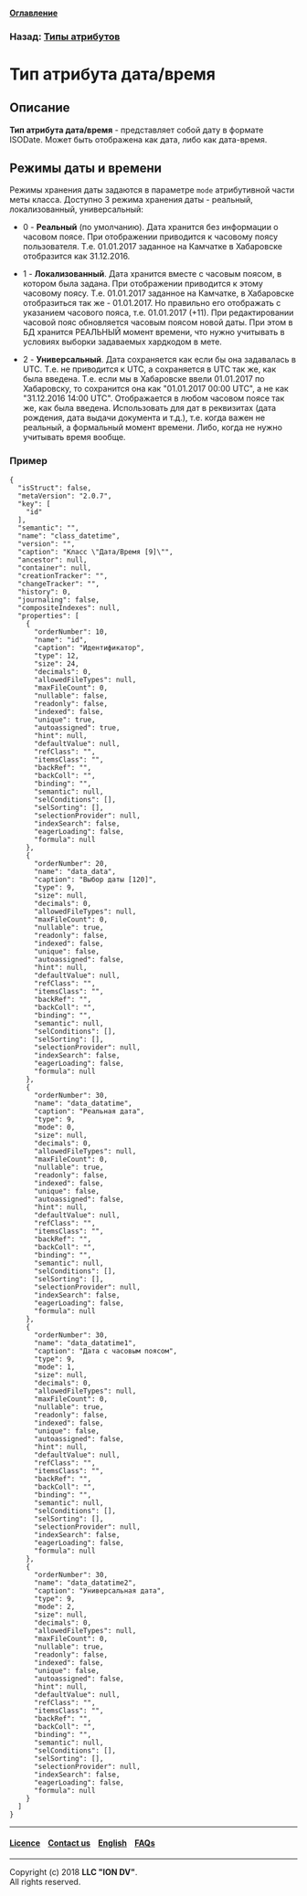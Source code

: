 #### [Оглавление](/docs/ru/index.md)

### Назад: [Типы атрибутов](/docs/ru/2_system_description/metadata_structure/meta_class/property_types.md)

# Тип атрибута дата/время

## Описание

**Тип атрибута дата/время** - представляет собой дату в формате ISODate. Может быть отображена как дата, либо как дата-время.

## Режимы даты и времени

Режимы хранения даты задаются в параметре `mode` атрибутивной части меты класса. 
Доступно 3 режима хранения даты - реальный, локализованный, универсальный:

* 0 - **Реальный** (по умолчанию). Дата хранится без информации о часовом поясе. При отображении приводится к часовому поясу пользователя. Т.е. 01.01.2017 заданное на Камчатке в Хабаровске отобразится как 31.12.2016.

* 1 - **Локализованный**. Дата хранится вместе с часовым поясом, в котором была задана. При отображении приводится к этому часовому поясу. Т.е. 01.01.2017 заданное на Камчатке, в Хабаровске отобразиться так же - 01.01.2017. Но правильно его отображать с указанием часового пояса, т.е. 01.01.2017 (+11). При редактировании часовой пояс обновляется часовым поясом новой даты. При этом в БД хранится РЕАЛЬНЫЙ момент времени, что нужно учитывать в условиях выборки задаваемых хардкодом в мете. 

* 2 - **Универсальный**. Дата сохраняется как если бы она задавалась в UTC. Т.е. не приводится к UTC, а сохраняется в UTC так же, как была введена. Т.е. если мы в Хабаровске ввели 01.01.2017 по Хабаровску, то сохранится она как "01.01.2017 00:00 UTC", а не как "31.12.2016 14:00 UTC". Отображается в любом часовом поясе так же, как была введена. Использовать для дат в реквизитах (дата рождения, дата выдачи документа и т.д.), т.е. когда важен не реальный, а формальный момент времени. Либо, когда не нужно учитывать время вообще.

### Пример

```
{
  "isStruct": false,
  "metaVersion": "2.0.7",
  "key": [
    "id"
  ],
  "semantic": "",
  "name": "class_datetime",
  "version": "",
  "caption": "Класс \"Дата/Время [9]\"",
  "ancestor": null,
  "container": null,
  "creationTracker": "",
  "changeTracker": "",
  "history": 0,
  "journaling": false,
  "compositeIndexes": null,
  "properties": [
    {
      "orderNumber": 10,
      "name": "id",
      "caption": "Идентификатор",
      "type": 12,
      "size": 24,
      "decimals": 0,
      "allowedFileTypes": null,
      "maxFileCount": 0,
      "nullable": false,
      "readonly": false,
      "indexed": false,
      "unique": true,
      "autoassigned": true,
      "hint": null,
      "defaultValue": null,
      "refClass": "",
      "itemsClass": "",
      "backRef": "",
      "backColl": "",
      "binding": "",
      "semantic": null,
      "selConditions": [],
      "selSorting": [],
      "selectionProvider": null,
      "indexSearch": false,
      "eagerLoading": false,
      "formula": null
    },
    {
      "orderNumber": 20,
      "name": "data_data",
      "caption": "Выбор даты [120]",
      "type": 9,
      "size": null,
      "decimals": 0,
      "allowedFileTypes": null,
      "maxFileCount": 0,
      "nullable": true,
      "readonly": false,
      "indexed": false,
      "unique": false,
      "autoassigned": false,
      "hint": null,
      "defaultValue": null,
      "refClass": "",
      "itemsClass": "",
      "backRef": "",
      "backColl": "",
      "binding": "",
      "semantic": null,
      "selConditions": [],
      "selSorting": [],
      "selectionProvider": null,
      "indexSearch": false,
      "eagerLoading": false,
      "formula": null
    },
    {
      "orderNumber": 30,
      "name": "data_datatime",
      "caption": "Реальная дата",
      "type": 9,
      "mode": 0,
      "size": null,
      "decimals": 0,
      "allowedFileTypes": null,
      "maxFileCount": 0,
      "nullable": true,
      "readonly": false,
      "indexed": false,
      "unique": false,
      "autoassigned": false,
      "hint": null,
      "defaultValue": null,
      "refClass": "",
      "itemsClass": "",
      "backRef": "",
      "backColl": "",
      "binding": "",
      "semantic": null,
      "selConditions": [],
      "selSorting": [],
      "selectionProvider": null,
      "indexSearch": false,
      "eagerLoading": false,
      "formula": null
    },
    {
      "orderNumber": 30,
      "name": "data_datatime1",
      "caption": "Дата с часовым поясом",
      "type": 9,
      "mode": 1,
      "size": null,
      "decimals": 0,
      "allowedFileTypes": null,
      "maxFileCount": 0,
      "nullable": true,
      "readonly": false,
      "indexed": false,
      "unique": false,
      "autoassigned": false,
      "hint": null,
      "defaultValue": null,
      "refClass": "",
      "itemsClass": "",
      "backRef": "",
      "backColl": "",
      "binding": "",
      "semantic": null,
      "selConditions": [],
      "selSorting": [],
      "selectionProvider": null,
      "indexSearch": false,
      "eagerLoading": false,
      "formula": null
    },
    {
      "orderNumber": 30,
      "name": "data_datatime2",
      "caption": "Универсальная дата",
      "type": 9,
      "mode": 2,
      "size": null,
      "decimals": 0,
      "allowedFileTypes": null,
      "maxFileCount": 0,
      "nullable": true,
      "readonly": false,
      "indexed": false,
      "unique": false,
      "autoassigned": false,
      "hint": null,
      "defaultValue": null,
      "refClass": "",
      "itemsClass": "",
      "backRef": "",
      "backColl": "",
      "binding": "",
      "semantic": null,
      "selConditions": [],
      "selSorting": [],
      "selectionProvider": null,
      "indexSearch": false,
      "eagerLoading": false,
      "formula": null
    }
  ]
}

```

--------------------------------------------------------------------------  


 #### [Licence](/LICENCE.md) &ensp;  [Contact us](https://iondv.com) &ensp;  [English](/docs/en/2_system_description/metadata_structure/meta_class/type_datetime9.md)   &ensp; [FAQs](/faqs.md)          



--------------------------------------------------------------------------  

Copyright (c) 2018 **LLC "ION DV"**.  
All rights reserved. 